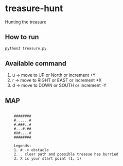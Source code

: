 # treasure-hunt

Hunting the treasure

## How to run
```bash
python3 treasure.py
```

## Available command
1. u -> move to UP or North or increment +Y
2. r -> move to RIGHT or EAST or increment +X
2. d -> move to DOWN or SOUTH or increment -Y


## MAP
```

    ########
    #......#
    #.###..#
    #...#.##
    #X#....#
    ########

    Legends:
    1. # -> obstacle
    2. . clear path and possible treasue has burried
    3. X is your start point (1, 1)
```